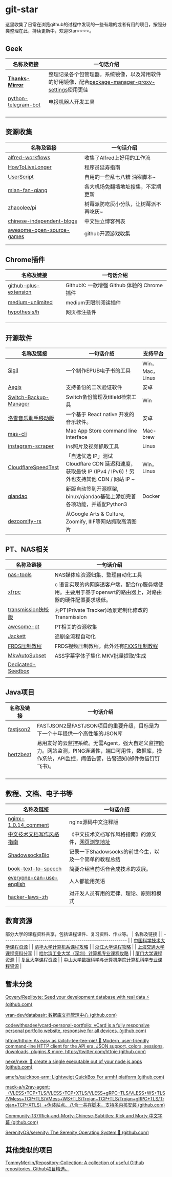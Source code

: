 # git-star


这里收集了日常在浏览github的过程中发现的一些有趣的或者有用的项目，按照分类整理在此，持续更新中，欢迎Star⭐⭐⭐⭐。

## Geek

| 名称及链接                                                   | 一句话介绍                                                   |
| ------------------------------------------------------------ | ------------------------------------------------------------ |
| **[Thanks-Mirror](https://github.com/eryajf/Thanks-Mirror)** | 整理记录各个包管理器，系统镜像，以及常用软件的好用镜像，配合[package-manager-proxy-settings](https://github.com/comwrg/package-manager-proxy-settings)使用更佳 |
| [python-telegram-bot](https://github.com/python-telegram-bot/python-telegram-bot) | 电报机器人开发工具                                           |
|                                                              |                                                              |
|                                                              |                                                              |
|                                                              |                                                              |
|                                                              |                                                              |



## 资源收集
| 名称及链接                                                   | 一句话介绍                            |
| ------------------------------------------------------------ | ------------------------------------- |
| [alfred-workflows](https://github.com/alanhg/alfred-workflows) | 收集了Alfred上好用的工作流            |
| [HowToLiveLonger ](https://github.com/geekan/HowToLiveLonger) | 程序员延寿指南                        |
| [UserScript](https://github.com/XIU2/UserScript)             | 自用的一些乱七八糟 油猴脚本~          |
| [mian-fan-qiang](https://github.com/lynkco01/mian-fan-qiang) | 各大机场免翻墙地址搜集，不定期更新    |
| [zhaoolee/pi](https://github.com/zhaoolee/pi)                | 树莓派防吃灰小分队，让树莓派不再吃灰~ |
| [chinese-independent-blogs](https://github.com/timqian/chinese-independent-blogs) | 中文独立博客列表                      |
| [awesome-open-source-games](https://github.com/michelpereira/awesome-open-source-games) | github开源游戏收集                    |
|                                                              |                                       |
|                                                              |                                       |

## Chrome插件

| 名称及链接                                                   | 一句话介绍                                  |
| ------------------------------------------------------------ | ------------------------------------------- |
| [github-plus-extension](https://github.com/riskers/github-plus-extension) | GithubX: 一款增强 Github 体验的 Chrome 插件 |
| [medium-unlimited](https://github.com/manojVivek/medium-unlimited) | medium无限制阅读插件                        |
| [hypothesis/h](https://github.com/hypothesis/h)              | 网页标注插件                                |
|                                                              |                                             |
|                                                              |                                             |
|                                                              |                                             |



## 开源软件

| 名称及链接                                                   | 一句话介绍                                                   | 支持平台        |
| ------------------------------------------------------------ | ------------------------------------------------------------ | --------------- |
| [Sigil](https://github.com/Sigil-Ebook/Sigil)                | 一个制作EPUB电子书的工具                                     | Win，Mac，Linux |
| [Aegis](https://github.com/beemdevelopment/Aegis)            | 支持备份的二次验证软件                                       | 安卓            |
| [Switch-Backup-Manager](https://github.com/gibaBR/Switch-Backup-Manager) | Switch备份管理及titleId检索工具                              | Win             |
| [洛雪音乐助手移动版](https://github.com/lyswhut/lx-music-mobile) | 一个基于 React native 开发的音乐软件。                       | 安卓            |
| [mas-cli](https://github.com/mas-cli/mas)                    | Mac App Store command line interface                         | Mac-brew        |
| [instagram-scraper](https://github.com/arc298/instagram-scraper) | Ins照片及视频抓取工具                                        | Linux           |
| [CloudflareSpeedTest](https://github.com/XIU2/CloudflareSpeedTest) | 「自选优选 IP」测试 Cloudflare CDN 延迟和速度，获取最快 IP (IPv4 / IPv6)！另外也支持其他 CDN / 网站 IP ~ | Win，Linux      |
| [qiandao](https://github.com/qiandao-today/qiandao)          | 新版自动签到开源框架, binux/qiandao基础上添加完善各项功能，并适配Python3 | Docker          |
| [dezoomify-rs](https://github.com/lovasoa/dezoomify-rs)      | 从Google Arts & Culture, Zoomify, IIIF等网站抓取高清图片     |                 |



## PT、NAS相关

| 名称及链接                                                   | 一句话介绍                                                   |
| ------------------------------------------------------------ | ------------------------------------------------------------ |
| [nas-tools](https://github.com/jxxghp/nas-tools)             | NAS媒体库资源归集、整理自动化工具                            |
| [xfrpc](https://github.com/liudf0716/xfrpc)                  | c 语言实现的内网穿透客户端，配合frp服务端使用。主要用于基于openwrt的路由器上，对路由器的硬件配置要求极低。 |
| [transmission快校版](https://github.com/ChisBread/transmission_pt_edition) | 为PT(Private Tracker)场景定制化修改的Transmission            |
| [awesome-pt](https://github.com/sabersalv/awesome-pt)        | PT相关的资源收集                                             |
| [Jackett](https://github.com/Jackett/Jackett)                | 追剧全流程自动化                                             |
| [FRDS压制教程](https://github.com/WhaleHu/Encode-guide-frds) | FRDS视频压制教程，此外还有[FXXS压制教程](https://github.com/ted423/FXXS-Encode-Guide) |
| [MkvAutoSubset](https://github.com/MkvAutoSubset/MkvAutoSubset) | ASS字幕字体子集化 MKV批量提取/生成                           |
| [Dedicated-Seedbox](https://github.com/jerry048/Dedicated-Seedbox) |                                                              |
|                                                              |                                                              |


## Java项目

| 名称及链接                                        | 一句话介绍                                                   |
| ------------------------------------------------- | ------------------------------------------------------------ |
| [fastjson2](https://github.com/alibaba/fastjson2) | FASTJSON2是FASTJSON项目的重要升级，目标是为下一个十年提供一个高性能的JSON库 |
| [hertzbeat](https://github.com/dromara/hertzbeat) | 易用友好的云监控系统。无需Agent，强大自定义监控能力。网站监测，PING连通性，端口可用性，数据库，操作系统，API监控，阈值告警，告警通知(邮件微信钉钉飞书)。 |
|                                                   |                                                              |
|                                                   |                                                              |
|                                                   |                                                              |
|                                                   |                                                              |

## 教程、文档、电子书等

| 名称及链接                                                   | 一句话介绍                                                   |
| ------------------------------------------------------------ | ------------------------------------------------------------ |
| [nginx-1.0.14_comment](https://github.com/jianfengye/nginx-1.0.14_comment) | nginx源码中文注释版                                          |
| [中文技术文档写作风格指南](https://github.com/yikeke/zh-style-guide) | 《中文技术文档写作风格指南》的源文件，[网页浏览地址](https://zh-style-guide.readthedocs.io) |
| [ShadowsocksBio](https://github.com/KeiKinn/ShadowsocksBio)  | 记录一下Shadowsocks的前世今生，以及一个简单的教程总结        |
| [book-text-to-speech](https://github.com/cnlinxi/book-text-to-speech) | 简要介绍当前语音合成技术的发展。                             |
| [everyone-can-use-english](https://github.com/xiaolai/everyone-can-use-english) | 人人都能用英语                                               |
| [hacker-laws-zh](https://github.com/nusr/hacker-laws-zh)     | 对开发人员有用的定律、理论、原则和模式                       |



## 教育资源

部分大学的课程资料共享，包括课程课件、复习资料、作业等。
| 名称及链接                                                   |
| ------------------------------------------------------------ |
| [中国科学技术大学课程资源](https://github.com/USTC-Resource/USTC-Course) |
| [清华大学计算机系课程攻略](https://github.com/PKUanonym/REKCARC-TSC-UHT) |
| [浙江大学课程攻略](https://github.com/QSCTech/zju-icicles)   |
| [上海交通大学课程资料分享](https://github.com/kxxwz/SJTU-Courses) |
| [哈尔滨工业大学（深圳）计算机专业课程攻略](https://github.com/LAGRANGIST/HITSZ-CS-GEEK) |
| [厦门大学课程资源](https://github.com/XMU-Helper/home)       |
| [复旦大学课程资源](https://github.com/openFudan/fudan-coursera) |
| [中山大学数据科学与计算机学院计算机科学专业课程资源](https://github.com/ysyisyourbrother/SYSU_Notebook) |



## 暂未分类

[Qovery/Replibyte: Seed your development database with real data ⚡️ (github.com)](https://github.com/Qovery/Replibyte)

[vran-dev/databasir: 数据库文档管理中心 (github.com)](https://github.com/vran-dev/databasir)

[codewithsadee/vcard-personal-portfolio: vCard is a fully responsive personal portfolio website, responsive for all devices. (github.com)](https://github.com/codewithsadee/vcard-personal-portfolio)

[httpie/httpie: As easy as /aitch-tee-tee-pie/ 🥧 Modern, user-friendly command-line HTTP client for the API era. JSON support, colors, sessions, downloads, plugins & more. https://twitter.com/httpie (github.com)](https://github.com/httpie/httpie)

[nexe/nexe: 🎉 create a single executable out of your node.js apps (github.com)](https://github.com/nexe/nexe)

[amefs/quickbox-arm: Lightweigt QuickBox For armhf platform (github.com)](https://github.com/amefs/quickbox-arm)

[mack-a/v2ray-agent: （VLESS+TCP+TLS/VLESS+TCP+XTLS/VLESS+gRPC+TLS/VLESS+WS+TLS/VMess+TCP+TLS/VMess+WS+TLS/Trojan+TCP+TLS/Trojan+gRPC+TLS/Trojan+TCP+XTLS）+伪装站点、八合一共存脚本，支持多内核安装 (github.com)](https://github.com/mack-a/v2ray-agent)

[Community-137/Rick-and-Morty-Chinese-Subtitles: Rick and Morty 中文字幕 (github.com)](https://github.com/Community-137/Rick-and-Morty-Chinese-Subtitles)

[SerenityOS/serenity: The Serenity Operating System 🐞 (github.com)](https://github.com/SerenityOS/serenity)

## 其他类似的项目

[TommyMerlin/Repository-Collection: A collection of useful Github repositories. Github项目精选。](https://github.com/TommyMerlin/Repository-Collection)
